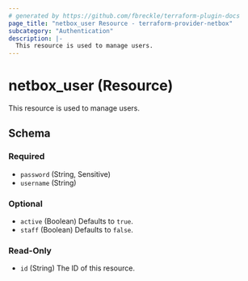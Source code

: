 ```yaml
---
# generated by https://github.com/fbreckle/terraform-plugin-docs
page_title: "netbox_user Resource - terraform-provider-netbox"
subcategory: "Authentication"
description: |-
  This resource is used to manage users.
---
```


# netbox_user (Resource)

This resource is used to manage users.



<!-- schema generated by tfplugindocs -->
## Schema

### Required

- `password` (String, Sensitive)
- `username` (String)

### Optional

- `active` (Boolean) Defaults to `true`.
- `staff` (Boolean) Defaults to `false`.

### Read-Only

- `id` (String) The ID of this resource.


